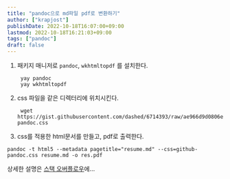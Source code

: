 ```yaml
---
title: "pandoc으로 md파일 pdf로 변환하기"
author: ["krapjost"]
publishDate: 2022-10-18T16:07:00+09:00
lastmod: 2022-10-18T16:21:03+09:00
tags: ["pandoc"]
draft: false
---
```


1.  패키지 매니저로 `pandoc`, `wkhtmltopdf` 를 설치한다.
    ```shell
     yay pandoc
     yay wkhtmltopdf
    ```

2.  css 파일을 같은 디렉터리에 위치시킨다.
    ```shell
     wget https://gist.githubusercontent.com/dashed/6714393/raw/ae966d9d0806eb1e24462d88082a0264438adc50/github-pandoc.css
    ```

3.  css를 적용한 html문서를 만들고, pdf로 출력한다.

<!--listend-->

```shell
pandoc -t html5 --metadata pagetitle="resume.md" --css=github-pandoc.css resume.md -o res.pdf
```

상세한 설명은 [스택 오버플로우](https://stackoverflow.com/questions/23825317/how-to-convert-markdown-css-pdf/64257218#64257218)에...
